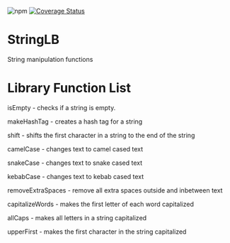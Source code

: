 ![npm](https://img.shields.io/npm/v/stringlb)
[![Coverage Status](https://coveralls.io/repos/github/Smerly/stringlb/badge.svg)](https://coveralls.io/github/Smerly/stringlb)

# StringLB
 String manipulation functions

# Library Function List

isEmpty - checks if a string is empty.

makeHashTag - creates a hash tag for a string

shift - shifts the first character in a string to the end of the string

camelCase - changes text to camel cased text

snakeCase - changes text to snake cased text

kebabCase - changes text to kebab cased text

removeExtraSpaces - remove all extra spaces outside and inbetween text

capitalizeWords - makes the first letter of each word capitalized

allCaps - makes all letters in a string capitalized

upperFirst - makes the first character in the string capitalized
